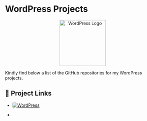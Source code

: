 # WordPress Projects

<p align="center"><a href="https://wordpress.org/" target="_blank"><img src="https://avatars.githubusercontent.com/u/276006?s=200&v=4" width="150" alt="WordPress Logo"></a></p>

Kindly find below a list of the GitHub repositories for my WordPress projects.

## 🔗 Project Links


-  [![WordPress](https://img.shields.io/badge/Multipage--Business--Website--WP--Theme-%23117AC9.svg?style=for-the-badge&logo=WordPress&logoColor=white)](#)

-
